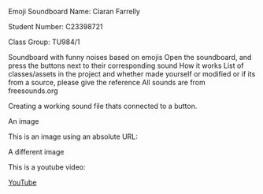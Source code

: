 Emoji Soundboard
Name: Ciaran Farrelly

Student Number: C23398721

Class Group: TU984/1

Soundboard with funny noises based on emojis
Open the soundboard, and press the buttons next to their corresponding sound 
How it works
List of classes/assets in the project and whether made yourself or modified or if its from a source, please give the reference
All sounds are from freesounds.org

Creating a working sound file thats connected to a button.


An image

This is an image using an absolute URL:

A different image

This is a youtube video:

[YouTube
](https://www.youtube.com/watch?v=KMvwV1Sjcxo)
